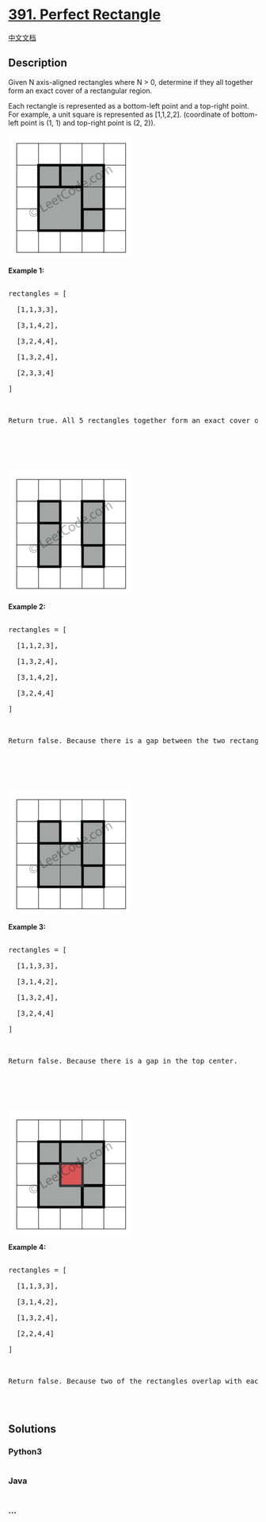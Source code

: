 # [391. Perfect Rectangle](https://leetcode.com/problems/perfect-rectangle)

[中文文档](/solution/0300-0399/0391.Perfect%20Rectangle/README.md)

## Description
<p>Given N axis-aligned rectangles where N &gt; 0, determine if they all together form an exact cover of a rectangular region.</p>



<p>Each rectangle is represented as a bottom-left point and a top-right point. For example, a unit square is represented as [1,1,2,2]. (coordinate of bottom-left point is (1, 1) and top-right point is (2, 2)).</p>


![](./images/rectangle_perfect.gif)

<p><b>Example 1:</b></p>



<pre>

rectangles = [

  [1,1,3,3],

  [3,1,4,2],

  [3,2,4,4],

  [1,3,2,4],

  [2,3,3,4]

]



Return true. All 5 rectangles together form an exact cover of a rectangular region.

</pre>



<p>&nbsp;</p>



<div style="clear:both">&nbsp;</div>

![](./images/rectangle_separated.gif)

<p><b>Example 2:</b></p>



<pre>

rectangles = [

  [1,1,2,3],

  [1,3,2,4],

  [3,1,4,2],

  [3,2,4,4]

]



Return false. Because there is a gap between the two rectangular regions.

</pre>



<p>&nbsp;</p>



<div style="clear:both">&nbsp;</div>



![](./images/rectangle_hole.gif)

<p><b>Example 3:</b></p>



<pre>

rectangles = [

  [1,1,3,3],

  [3,1,4,2],

  [1,3,2,4],

  [3,2,4,4]

]



Return false. Because there is a gap in the top center.

</pre>



<p>&nbsp;</p>



<div style="clear:both">&nbsp;</div>


![](./images/rectangle_intersect.gif)


<p><b>Example 4:</b></p>



<pre>

rectangles = [

  [1,1,3,3],

  [3,1,4,2],

  [1,3,2,4],

  [2,2,4,4]

]



Return false. Because two of the rectangles overlap with each other.

</pre>



<p>&nbsp;</p>


## Solutions


<!-- tabs:start -->

### **Python3**

```python

```

### **Java**

```java

```

### **...**
```

```

<!-- tabs:end -->